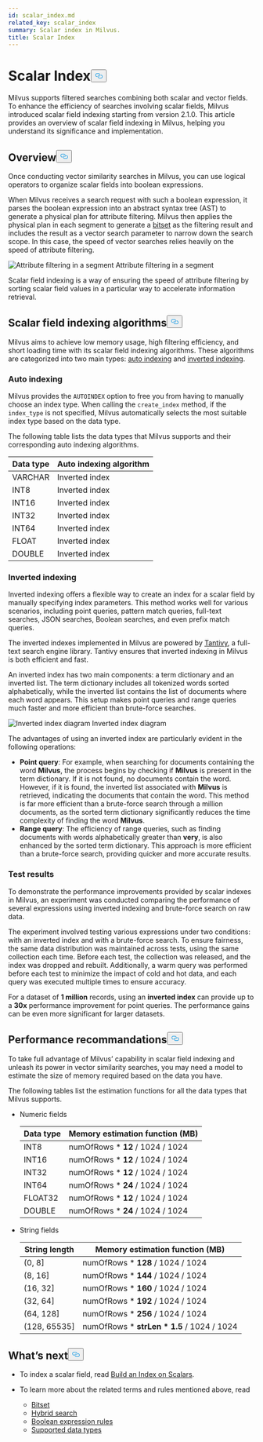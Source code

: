 ```yaml
---
id: scalar_index.md
related_key: scalar_index
summary: Scalar index in Milvus.
title: Scalar Index
---
```

<h1 id="Scalar-Index" class="common-anchor-header">Scalar Index<button data-href="#Scalar-Index" class="anchor-icon" translate="no">
      <svg translate="no"
        aria-hidden="true"
        focusable="false"
        height="20"
        version="1.1"
        viewBox="0 0 16 16"
        width="16"
      >
        <path
          fill="#0092E4"
          fill-rule="evenodd"
          d="M4 9h1v1H4c-1.5 0-3-1.69-3-3.5S2.55 3 4 3h4c1.45 0 3 1.69 3 3.5 0 1.41-.91 2.72-2 3.25V8.59c.58-.45 1-1.27 1-2.09C10 5.22 8.98 4 8 4H4c-.98 0-2 1.22-2 2.5S3 9 4 9zm9-3h-1v1h1c1 0 2 1.22 2 2.5S13.98 12 13 12H9c-.98 0-2-1.22-2-2.5 0-.83.42-1.64 1-2.09V6.25c-1.09.53-2 1.84-2 3.25C6 11.31 7.55 13 9 13h4c1.45 0 3-1.69 3-3.5S14.5 6 13 6z"
        ></path>
      </svg>
    </button></h1><p>Milvus supports filtered searches combining both scalar and vector fields. To enhance the efficiency of searches involving scalar fields, Milvus introduced scalar field indexing starting from version 2.1.0. This article provides an overview of scalar field indexing in Milvus, helping you understand its significance and implementation.</p>
<h2 id="Overview" class="common-anchor-header">Overview<button data-href="#Overview" class="anchor-icon" translate="no">
      <svg translate="no"
        aria-hidden="true"
        focusable="false"
        height="20"
        version="1.1"
        viewBox="0 0 16 16"
        width="16"
      >
        <path
          fill="#0092E4"
          fill-rule="evenodd"
          d="M4 9h1v1H4c-1.5 0-3-1.69-3-3.5S2.55 3 4 3h4c1.45 0 3 1.69 3 3.5 0 1.41-.91 2.72-2 3.25V8.59c.58-.45 1-1.27 1-2.09C10 5.22 8.98 4 8 4H4c-.98 0-2 1.22-2 2.5S3 9 4 9zm9-3h-1v1h1c1 0 2 1.22 2 2.5S13.98 12 13 12H9c-.98 0-2-1.22-2-2.5 0-.83.42-1.64 1-2.09V6.25c-1.09.53-2 1.84-2 3.25C6 11.31 7.55 13 9 13h4c1.45 0 3-1.69 3-3.5S14.5 6 13 6z"
        ></path>
      </svg>
    </button></h2><p>Once conducting vector similarity searches in Milvus, you can use logical operators to organize scalar fields into boolean expressions.</p>
<p>When Milvus receives a search request with such a boolean expression, it parses the boolean expression into an abstract syntax tree (AST) to generate a physical plan for attribute filtering. Milvus then applies the physical plan in each segment to generate a <a href="/docs/v2.4.x/bitset.md">bitset</a> as the filtering result and includes the result as a vector search parameter to narrow down the search scope. In this case, the speed of vector searches relies heavily on the speed of attribute filtering.</p>
<p>
  <span class="img-wrapper">
    <img translate="no" src="/docs/v2.4.x/assets/scalar_index.png" alt="Attribute filtering in a segment" class="doc-image" id="attribute-filtering-in-a-segment" />
    <span>Attribute filtering in a segment</span>
  </span>
</p>
<p>Scalar field indexing is a way of ensuring the speed of attribute filtering by sorting scalar field values in a particular way to accelerate information retrieval.</p>
<h2 id="Scalar-field-indexing-algorithms" class="common-anchor-header">Scalar field indexing algorithms<button data-href="#Scalar-field-indexing-algorithms" class="anchor-icon" translate="no">
      <svg translate="no"
        aria-hidden="true"
        focusable="false"
        height="20"
        version="1.1"
        viewBox="0 0 16 16"
        width="16"
      >
        <path
          fill="#0092E4"
          fill-rule="evenodd"
          d="M4 9h1v1H4c-1.5 0-3-1.69-3-3.5S2.55 3 4 3h4c1.45 0 3 1.69 3 3.5 0 1.41-.91 2.72-2 3.25V8.59c.58-.45 1-1.27 1-2.09C10 5.22 8.98 4 8 4H4c-.98 0-2 1.22-2 2.5S3 9 4 9zm9-3h-1v1h1c1 0 2 1.22 2 2.5S13.98 12 13 12H9c-.98 0-2-1.22-2-2.5 0-.83.42-1.64 1-2.09V6.25c-1.09.53-2 1.84-2 3.25C6 11.31 7.55 13 9 13h4c1.45 0 3-1.69 3-3.5S14.5 6 13 6z"
        ></path>
      </svg>
    </button></h2><p>Milvus aims to achieve low memory usage, high filtering efficiency, and short loading time with its scalar field indexing algorithms. These algorithms are categorized into two main types: <a href="#auto-indexing">auto indexing</a> and <a href="#inverted-indexing">inverted indexing</a>.</p>
<h3 id="Auto-indexing" class="common-anchor-header">Auto indexing</h3><p>Milvus provides the <code translate="no">AUTOINDEX</code> option to free you from having to manually choose an index type. When calling the <code translate="no">create_index</code> method, if the <code translate="no">index_type</code> is not specified, Milvus automatically selects the most suitable index type based on the data type.</p>
<p>The following table lists the data types that Milvus supports and their corresponding auto indexing algorithms.</p>
<table>
<thead>
<tr><th>Data type</th><th>Auto indexing algorithm</th></tr>
</thead>
<tbody>
<tr><td>VARCHAR</td><td>Inverted index</td></tr>
<tr><td>INT8</td><td>Inverted index</td></tr>
<tr><td>INT16</td><td>Inverted index</td></tr>
<tr><td>INT32</td><td>Inverted index</td></tr>
<tr><td>INT64</td><td>Inverted index</td></tr>
<tr><td>FLOAT</td><td>Inverted index</td></tr>
<tr><td>DOUBLE</td><td>Inverted index</td></tr>
</tbody>
</table>
<h3 id="Inverted-indexing" class="common-anchor-header">Inverted indexing</h3><p>Inverted indexing offers a flexible way to create an index for a scalar field by manually specifying index parameters. This method works well for various scenarios, including point queries, pattern match queries, full-text searches, JSON searches, Boolean searches, and even prefix match queries.</p>
<p>The inverted indexes implemented in Milvus are powered by <a href="https://github.com/quickwit-oss/tantivy">Tantivy</a>, a full-text search engine library. Tantivy ensures that inverted indexing in Milvus is both efficient and fast.</p>
<p>An inverted index has two main components: a term dictionary and an inverted list. The term dictionary includes all tokenized words sorted alphabetically, while the inverted list contains the list of documents where each word appears. This setup makes point queries and range queries much faster and more efficient than brute-force searches.</p>
<p>
  <span class="img-wrapper">
    <img translate="no" src="/docs/v2.4.x/assets/scalar_index_inverted.png" alt="Inverted index diagram" class="doc-image" id="inverted-index-diagram" />
    <span>Inverted index diagram</span>
  </span>
</p>
<p>The advantages of using an inverted index are particularly evident in the following operations:</p>
<ul>
<li><strong>Point query</strong>: For example, when searching for documents containing the word <strong>Milvus</strong>, the process begins by checking if <strong>Milvus</strong> is present in the term dictionary. If it is not found, no documents contain the word. However, if it is found, the inverted list associated with <strong>Milvus</strong> is retrieved, indicating the documents that contain the word. This method is far more efficient than a brute-force search through a million documents, as the sorted term dictionary significantly reduces the time complexity of finding the word <strong>Milvus</strong>.</li>
<li><strong>Range query</strong>: The efficiency of range queries, such as finding documents with words alphabetically greater than <strong>very</strong>, is also enhanced by the sorted term dictionary. This approach is more efficient than a brute-force search, providing quicker and more accurate results.</li>
</ul>
<h3 id="Test-results" class="common-anchor-header">Test results</h3><p>To demonstrate the performance improvements provided by scalar indexes in Milvus, an experiment was conducted comparing the performance of several expressions using inverted indexing and brute-force search on raw data.</p>
<p>The experiment involved testing various expressions under two conditions: with an inverted index and with a brute-force search. To ensure fairness, the same data distribution was maintained across tests, using the same collection each time. Before each test, the collection was released, and the index was dropped and rebuilt. Additionally, a warm query was performed before each test to minimize the impact of cold and hot data, and each query was executed multiple times to ensure accuracy.</p>
<p>For a dataset of <strong>1 million</strong> records, using an <strong>inverted index</strong> can provide up to a <strong>30x</strong> performance improvement for point queries. The performance gains can be even more significant for larger datasets.</p>
<h2 id="Performance-recommandations" class="common-anchor-header">Performance recommandations<button data-href="#Performance-recommandations" class="anchor-icon" translate="no">
      <svg translate="no"
        aria-hidden="true"
        focusable="false"
        height="20"
        version="1.1"
        viewBox="0 0 16 16"
        width="16"
      >
        <path
          fill="#0092E4"
          fill-rule="evenodd"
          d="M4 9h1v1H4c-1.5 0-3-1.69-3-3.5S2.55 3 4 3h4c1.45 0 3 1.69 3 3.5 0 1.41-.91 2.72-2 3.25V8.59c.58-.45 1-1.27 1-2.09C10 5.22 8.98 4 8 4H4c-.98 0-2 1.22-2 2.5S3 9 4 9zm9-3h-1v1h1c1 0 2 1.22 2 2.5S13.98 12 13 12H9c-.98 0-2-1.22-2-2.5 0-.83.42-1.64 1-2.09V6.25c-1.09.53-2 1.84-2 3.25C6 11.31 7.55 13 9 13h4c1.45 0 3-1.69 3-3.5S14.5 6 13 6z"
        ></path>
      </svg>
    </button></h2><p>To take full advantage of Milvus’ capability in scalar field indexing and unleash its power in vector similarity searches, you may need a model to estimate the size of memory required based on the data you have.</p>
<p>The following tables list the estimation functions for all the data types that Milvus supports.</p>
<ul>
<li><p>Numeric fields</p>
<table>
<thead>
<tr><th>Data type</th><th>Memory estimation function (MB)</th></tr>
</thead>
<tbody>
<tr><td>INT8</td><td>numOfRows * <strong>12</strong> / 1024 / 1024</td></tr>
<tr><td>INT16</td><td>numOfRows * <strong>12</strong> / 1024 / 1024</td></tr>
<tr><td>INT32</td><td>numOfRows * <strong>12</strong> / 1024 / 1024</td></tr>
<tr><td>INT64</td><td>numOfRows * <strong>24</strong> / 1024 / 1024</td></tr>
<tr><td>FLOAT32</td><td>numOfRows * <strong>12</strong> / 1024 / 1024</td></tr>
<tr><td>DOUBLE</td><td>numOfRows * <strong>24</strong> / 1024 / 1024</td></tr>
</tbody>
</table>
</li>
<li><p>String fields</p>
<table>
<thead>
<tr><th>String length</th><th>Memory estimation function (MB)</th></tr>
</thead>
<tbody>
<tr><td>(0, 8]</td><td>numOfRows * <strong>128</strong> / 1024 / 1024</td></tr>
<tr><td>(8, 16]</td><td>numOfRows * <strong>144</strong> / 1024 / 1024</td></tr>
<tr><td>(16, 32]</td><td>numOfRows * <strong>160</strong> / 1024 / 1024</td></tr>
<tr><td>(32, 64]</td><td>numOfRows * <strong>192</strong> / 1024 / 1024</td></tr>
<tr><td>(64, 128]</td><td>numOfRows * <strong>256</strong> / 1024 / 1024</td></tr>
<tr><td>(128, 65535]</td><td>numOfRows * <strong>strLen * 1.5</strong> / 1024 / 1024</td></tr>
</tbody>
</table>
</li>
</ul>
<h2 id="Whats-next" class="common-anchor-header">What’s next<button data-href="#Whats-next" class="anchor-icon" translate="no">
      <svg translate="no"
        aria-hidden="true"
        focusable="false"
        height="20"
        version="1.1"
        viewBox="0 0 16 16"
        width="16"
      >
        <path
          fill="#0092E4"
          fill-rule="evenodd"
          d="M4 9h1v1H4c-1.5 0-3-1.69-3-3.5S2.55 3 4 3h4c1.45 0 3 1.69 3 3.5 0 1.41-.91 2.72-2 3.25V8.59c.58-.45 1-1.27 1-2.09C10 5.22 8.98 4 8 4H4c-.98 0-2 1.22-2 2.5S3 9 4 9zm9-3h-1v1h1c1 0 2 1.22 2 2.5S13.98 12 13 12H9c-.98 0-2-1.22-2-2.5 0-.83.42-1.64 1-2.09V6.25c-1.09.53-2 1.84-2 3.25C6 11.31 7.55 13 9 13h4c1.45 0 3-1.69 3-3.5S14.5 6 13 6z"
        ></path>
      </svg>
    </button></h2><ul>
<li><p>To index a scalar field, read <a href="/docs/v2.4.x/index-scalar-fields.md">Build an Index on Scalars</a>.</p></li>
<li><p>To learn more about the related terms and rules mentioned above, read</p>
<ul>
<li><a href="/docs/v2.4.x/bitset.md">Bitset</a></li>
<li><a href="/docs/v2.4.x/multi-vector-search.md">Hybrid search</a></li>
<li><a href="/docs/v2.4.x/boolean.md">Boolean expression rules</a></li>
<li><a href="/docs/v2.4.x/schema.md#Supported-data-type">Supported data types</a></li>
</ul></li>
</ul>
